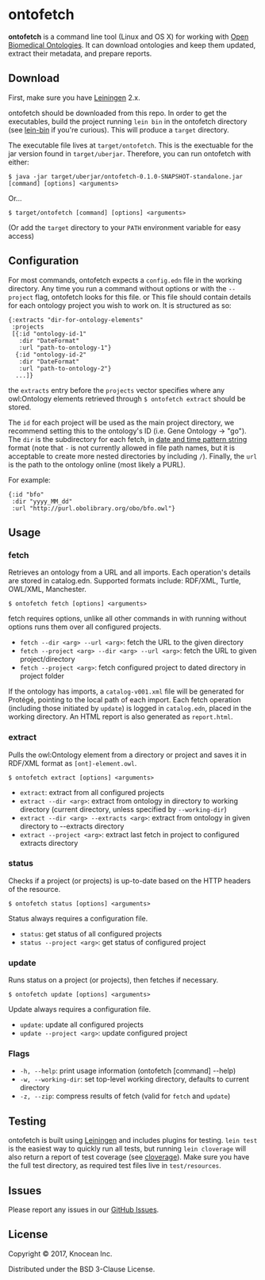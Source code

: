 # ontofetch

**ontofetch** is a command line tool (Linux and OS X) for working with [Open Biomedical Ontologies](http://obofoundry.org/). It can download ontologies and keep them updated, extract their metadata, and prepare reports.

## Download

First, make sure you have [Leiningen](https://leiningen.org) 2.x.

ontofetch should be downloaded from this repo. In order to get the executables, build the project running `lein bin` in the ontofetch directory (see [lein-bin](https://github.com/Raynes/lein-bin) if you're curious). This will produce a `target` directory.

The executable file lives at `target/ontofetch`. This is the exectuable for the jar version found in `target/uberjar`. Therefore, you can run ontofetch with either:

    $ java -jar target/uberjar/ontofetch-0.1.0-SNAPSHOT-standalone.jar [command] [options] <arguments>

Or...

	$ target/ontofetch [command] [options] <arguments>

(Or add the `target` directory to your `PATH` environment variable for easy access)

## Configuration

For most commands, ontofetch expects a `config.edn` file in the working directory. Any time you run a command without options or with the  `--project` flag, ontofetch looks for this file. or This file should contain details for each ontology project you wish to work on. It is structured as so:

    {:extracts "dir-for-ontology-elements"
     :projects
     [{:id "ontology-id-1"
       :dir "DateFormat"
       :url "path-to-ontology-1"}
      {:id "ontology-id-2"
       :dir "DateFormat"
       :url "path-to-ontology-2"}
      ...]}

the `extracts` entry before the `projects` vector specifies where any owl:Ontology elements retrieved through `$ ontofetch extract` should be stored.

The `id` for each project will be used as the main project directory, we recommend setting this to the ontology's ID (i.e. Gene Ontology -> "go"). The `dir` is the subdirectory for each fetch, in [date and time pattern string](https://docs.oracle.com/javase/7/docs/api/java/text/SimpleDateFormat.html) format (note that `-` is not currently allowed in file path names, but it is acceptable to create more nested directories by including `/`). Finally, the `url` is the path to the ontology online (most likely a PURL).

For example: 

    {:id "bfo"
     :dir "yyyy_MM_dd"
     :url "http://purl.obolibrary.org/obo/bfo.owl"}

## Usage

### fetch
Retrieves an ontology from a URL and all imports. Each operation's details are stored in catalog.edn. Supported formats include: RDF/XML, Turtle, OWL/XML, Manchester.

    $ ontofetch fetch [options] <arguments>

fetch requires options, unlike all other commands in with running without options runs them over all configured projects.

  * `fetch --dir <arg> --url <arg>`: fetch the URL to the given directory
  * `fetch --project <arg> --dir <arg> --url <arg>`: fetch the URL to given project/directory
  * `fetch --project <arg>`: fetch configured project to dated directory in project folder

If the ontology has imports, a `catalog-v001.xml` file will be generated for Protégé, pointing to the local path of each import. Each fetch operation (including those initiated by `update`) is logged in `catalog.edn`, placed in the working directory. An HTML report is also generated as `report.html`.

### extract

Pulls the owl:Ontology element from a directory or project and saves it in RDF/XML format as `[ont]-element.owl`.

    $ ontofetch extract [options] <arguments>

  * `extract`: extract from all configured projects
  * `extract --dir <arg>`: extract from ontology in directory to working directory (current directory, unless specified by `--working-dir`)
  * `extract --dir <arg> --extracts <arg>`: extract from ontology in given directory to --extracts directory
  * `extract --project <arg>`: extract last fetch in project to configured extracts directory

### status

Checks if a project (or projects) is up-to-date based on the HTTP headers of the resource.

    $ ontofetch status [options] <arguments>

Status always requires a configuration file.

  * `status`: get status of all configured projects
  * `status --project <arg>`: get status of configured project

### update

Runs status on a project (or projects), then fetches if necessary.

    $ ontofetch update [options] <arguments>

Update always requires a configuration file.

  * `update`: update all configured projects
  * `update --project <arg>`: update configured project

### Flags

* `-h, --help`: print usage information (ontofetch [command] --help)
* `-w, --working-dir`: set top-level working directory, defaults to current directory
* `-z, --zip`: compress results of fetch (valid for `fetch` and `update`)

## Testing

ontofetch is built using [Leiningen](https://leiningen.org) and includes plugins for testing. `lein test` is the easiest way to quickly run all tests, but running `lein cloverage` will also return a report of test coverage (see [cloverage](https://github.com/cloverage/cloverage)). Make sure you have the full test directory, as required test files live in `test/resources`.

## Issues

Please report any issues in our [GitHub Issues](https://github.com/knocean/ontofetch/issues).

## License

Copyright © 2017, Knocean Inc.

Distributed under the BSD 3-Clause License.
